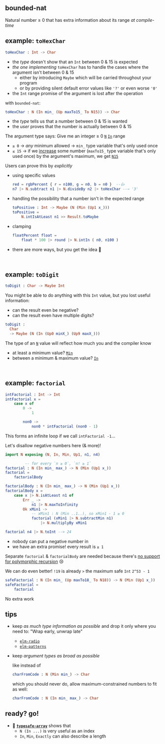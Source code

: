 ## bounded-nat

Natural number ≥ 0 that has extra information about its range _at compile-time_

## example: `toHexChar`

```elm
toHexChar : Int -> Char
```

  - the _type_ doesn't show that an `Int` between 0 & 15 is expected
  - _the one implementing_ `toHexChar` has to handle the cases where the argument isn't between 0 & 15
      - either by introducing `Maybe` which will be carried throughout your program
      - or by providing silent default error values like `'?'` or even worse `'0'`
  - the `Int` range promise of the argument is lost after the operation

with `bounded-nat`:
```elm
toHexChar : N (In min_ (Up maxTo15_ To N15)) -> Char
```

  - the _type_ tells us that a number between 0 & 15 is wanted
  - the _user_ proves that the number is actually between 0 & 15

The argument type says: Give me an integer ≥ 0 [`N`](N#N) [`In`](N#In) range
  - `≥ 0` → _any_ minimum allowed → `min_` type variable that's only used once
  - `≤ 15` → if we [increase](N#Up) some number (`maxTo15_` type variable that's only used once) by the argument's maximum, we get [`N15`](N#N15)

Users can prove this by _explicitly_

  - using specific values

    ```elm
    red = rgbPercent { r = n100, g = n0, b = n0 }  --👍
    n7 |> N.subtract n1 |> N.divideBy n2 |> toHexChar --→ '3'
    ```

  - handling the possibility that a number isn't in the expected range

    ```elm
    toPositive : Int -> Maybe (N (Min (Up1 x_)))
    toPositive =
        N.intIsAtLeast n1 >> Result.toMaybe
    ```

  - clamping

    ```elm
    floatPercent float =
        float * 100 |> round |> N.intIn ( n0, n100 )
    ```

  - there are more ways, but you get the idea 🙂

&emsp;


## example: `toDigit`

```elm
toDigit : Char -> Maybe Int
```

You might be able to do anything with this `Int` value, but you lost useful information:

  - can the result even be negative?
  - can the result even have multiple digits?

```elm
toDigit :
  Char
  -> Maybe (N (In (Up0 minX_) (Up9 maxX_)))
```

The type of an [`N`](N#N) value will reflect how much you and the compiler know

  - at least a minimum value? [`Min`](N#Min)
  - between a minimum & maximum value? [`In`](N#In)


&emsp;


## example: `factorial`

```elm
intFactorial : Int -> Int
intFactorial x =
    case x of
        0 ->
            1

        non0 ->
            non0 * intFactorial (non0 - 1)
```

This forms an infinite loop if we call `intFactorial -1`...

Let's disallow negative numbers here (& more)!

```elm
import N exposing (N, In, Min, Up1, n1, n4)

         -- for every `n ≥ 0`, `n! ≥ 1`
factorial : N (In min_ max_) -> N (Min (Up1 x_))
factorial =
    factorialBody

factorialBody : N (In min_ max_) -> N (Min (Up1 x_))
factorialBody x =
    case x |> N.isAtLeast n1 of
        Err _ ->
            n1 |> N.maxToInfinity
        Ok xMin1 ->
            -- xMin1 : N (Min ..1..), so xMin1 - 1 ≥ 0
            factorial (xMin1 |> N.subtractMin n1)
                |> N.multiplyBy xMin1

factorial n4 |> N.toInt --> 24
```

- nobody can put a negative number in
- we have an extra promise! every result is `≥ 1`

Separate `factorial` & `factorialBody` are needed because there's [no support for polymorphic recursion](https://github.com/elm/compiler/issues/2180) 😢

We can do even better!
`!19` is already `>` the maximum safe `Int` `2^53 - 1`

```elm
safeFactorial : N (In min_ (Up maxTo18_ To N18)) -> N (Min (Up1 x_))
safeFactorial =
    factorial
```

No extra work


## tips

  - keep _as much type information as possible_ and drop it only where you need to: "Wrap early, unwrap late"
      - [`elm-radio`](https://elm-radio.com/episode/wrap-early-unwrap-late/)
      - [`elm-patterns`](https://sporto.github.io/elm-patterns/basic/wrap-early.html)

  - keep _argument types as broad as possible_
    
    like instead of
    ```elm
    charFromCode : N (Min min_) -> Char
    ```
    which you should never do, allow maximum-constrained numbers to fit as well:
    ```elm
    charFromCode : N (In min_ max_) -> Char
    ```

## ready? go!

- 👀 **[`typesafe-array`][typesafe-array]** shows that
    - `N (In ...)` is very useful as an index
    - `In`, `Min`, `Exactly` can also describe a length

[typesafe-array]: https://package.elm-lang.org/packages/lue-bird/elm-typesafe-array/latest/
